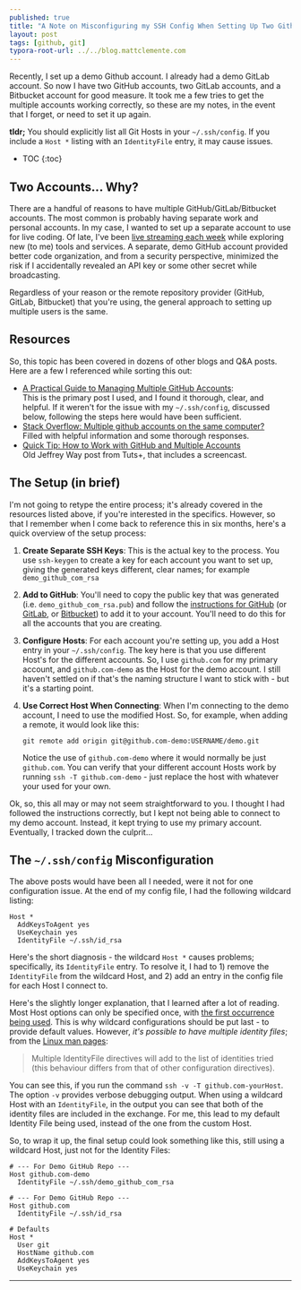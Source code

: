 ```yaml
---
published: true
title: "A Note on Misconfiguring my SSH Config When Setting Up Two Github Accounts"
layout: post
tags: [github, git]
typora-root-url: ../../blog.mattclemente.com
---
```


Recently, I set up a demo Github account. I already had a demo GitLab account. So now I have two GitHub accounts, two GitLab accounts, and a Bitbucket account for good measure.  It took me a few tries to get the multiple accounts working correctly, so these are my notes, in the event that I forget, or need to set it up again.

<!--more-->

**tldr;** You should explicitly list all Git Hosts in your `~/.ssh/config`. If you include a `Host *` listing with an `IdentityFile` entry, it may cause issues.

* TOC
{:toc}
## Two Accounts... Why?

There are a handful of reasons to have multiple GitHub/GitLab/Bitbucket accounts. The most common is probably having separate work and personal accounts. In my case, I wanted to set up a separate account to use for live coding. Of late, I've been [live streaming each week](https://www.youtube.com/channel/UC09HBVzOOyx1bdgRgo2CB4A) while exploring new (to me) tools and services. A separate, demo GitHub account provided better code organization, and from a security perspective, minimized the risk if I accidentally revealed an API key or some other secret while broadcasting. 

Regardless of your reason or the remote repository provider (GitHub, GitLab, Bitbucket) that you're using, the general approach to setting up multiple users is the same.

## Resources

So, this topic has been covered in dozens of other blogs and Q&A posts. Here are a few I referenced while sorting this out:

- [A Practical Guide to Managing Multiple GitHub Accounts](https://medium.com/the-andela-way/a-practical-guide-to-managing-multiple-github-accounts-8e7970c8fd46):  
  This is the primary post I used, and I found it thorough, clear, and helpful. If it weren't for the issue with my `~/.ssh/config`, discussed below, following the steps here would have been sufficient.
- [Stack Overflow: Multiple github accounts on the same computer?](https://stackoverflow.com/questions/3860112/multiple-github-accounts-on-the-same-computer)  
  Filled with helpful information and some thorough responses.
- [Quick Tip: How to Work with GitHub and Multiple Accounts](https://code.tutsplus.com/tutorials/quick-tip-how-to-work-with-github-and-multiple-accounts--net-22574)  
  Old Jeffrey Way post from Tuts+, that includes a screencast.

## The Setup (in brief)

I'm not going to retype the entire process; it's already covered in the resources listed above, if you're interested in the specifics. However, so that I remember when I come back to reference this in six months, here's a quick overview of the setup process:

1. **Create Separate SSH Keys**: This is the actual key to the process. You use `ssh-keygen` to create a key for each account you want to set up, giving the generated keys different, clear names; for example `demo_github_com_rsa`



2. **Add to GitHub**: You'll need to copy the public key that was generated (i.e. `demo_github_com_rsa.pub`) and follow the [instructions for GitHub](https://docs.github.com/en/github/authenticating-to-github/adding-a-new-ssh-key-to-your-github-account) (or [GitLab](https://docs.gitlab.com/ee/ssh/README.html#adding-an-ssh-key-to-your-gitlab-account), or [Bitbucket](https://support.atlassian.com/bitbucket-cloud/docs/set-up-an-ssh-key/#SetupanSSHkey-#installpublickeyStep3.AddthepublickeytoyourAccountsettings)) to add it to your account. You'll need to do this for all the accounts that you are creating.



3. **Configure Hosts**: For each account you're setting up, you add a Host entry in your `~/.ssh/config`. The key here is that you use different Host's for the different accounts. So, I use `github.com` for my primary account, and `github.com-demo` as the Host for the demo account. I still haven't settled on if that's the naming structure I want to stick with - but it's a starting point.



4. **Use Correct Host When Connecting**: When I'm connecting to the demo account, I need to use the modified Host. So, for example, when adding a remote, it would look like this:

   ```shell
   git remote add origin git@github.com-demo:USERNAME/demo.git
   ```

   Notice the use of `github.com-demo` where it would normally be just `github.com`. You can verify that your different account Hosts work by running `ssh -T github.com-demo` - just replace the host with whatever your used for your own.

Ok, so, this all may or may not seem straightforward to you. I thought I had followed the instructions correctly, but I kept not being able to connect to my demo account. Instead, it kept trying to use my primary account. Eventually, I tracked down the culprit...

## The `~/.ssh/config` Misconfiguration

The above posts would have been all I needed, were it not for one configuration issue. At the end of my config file, I had the following wildcard listing:

```text
Host *
  AddKeysToAgent yes
  UseKeychain yes
  IdentityFile ~/.ssh/id_rsa
```

Here's the short diagnosis - the wildcard `Host *` causes problems; specifically, its `IdentityFile` entry. To resolve it, I had to 1) remove the `IdentityFile` from the wildcard Host, and 2) add an entry in the config file for each Host I connect to.

Here's the slightly longer explanation, that I learned after a lot of reading. Most Host options can only be specified once, with [the first occurrence being used](https://www.digitalocean.com/community/tutorials/how-to-configure-custom-connection-options-for-your-ssh-client#interpretation-algorithm). This is why wildcard configurations should be put last - to provide default values. However, *it's possible to have multiple identity files*; from the [Linux man pages](https://man7.org/linux/man-pages/man5/ssh_config.5.html): 

>  Multiple IdentityFile directives will add to the list of identities tried (this behaviour differs from that of other configuration directives).

You can see this, if you run the command `ssh -v -T github.com-yourHost`. The option `-v` provides verbose debugging output. When using a wildcard Host with an `IdentityFile`, in the output you can see that both of the identity files are included in the exchange. For me, this lead to my default Identity File being used, instead of the one from the custom Host.

So, to wrap it up, the final setup could look something like this, still using a wildcard Host, just not for the Identity Files:

```text
# --- For Demo GitHub Repo ---
Host github.com-demo
  IdentityFile ~/.ssh/demo_github_com_rsa

# --- For Demo GitHub Repo ---
Host github.com
  IdentityFile ~/.ssh/id_rsa

# Defaults
Host *
  User git
  HostName github.com
  AddKeysToAgent yes
  UseKeychain yes
```



---

